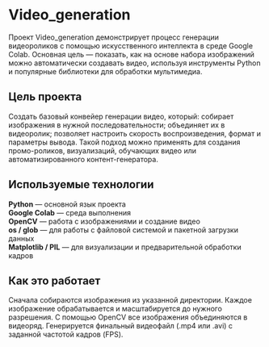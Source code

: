 # Video_generation

Проект Video_generation демонстрирует процесс генерации видеороликов с помощью искусственного интеллекта в среде Google Colab.
Основная цель — показать, как на основе набора изображений можно автоматически создавать видео, используя инструменты Python и популярные библиотеки для обработки мультимедиа.

## Цель проекта

Создать базовый конвейер генерации видео, который:
собирает изображения в нужной последовательности;
объединяет их в видеоролик;
позволяет настроить скорость воспроизведения, формат и параметры вывода.
Такой подход можно применять для создания промо-роликов, визуализаций, обучающих видео или автоматизированного контент-генератора.

## Используемые технологии

**Python** — основной язык проекта  
**Google Colab** — среда выполнения  
**OpenCV** — работа с изображениями и создание видео  
**os / glob** — для работы с файловой системой и пакетной загрузки данных  
**Matplotlib / PIL** — для визуализации и предварительной обработки кадров  

## Как это работает

Сначала собираются изображения из указанной директории.
Каждое изображение обрабатывается и масштабируется до нужного разрешения.
С помощью OpenCV все изображения объединяются в видеоряд.
Генерируется финальный видеофайл (.mp4 или .avi) с заданной частотой кадров (FPS).
